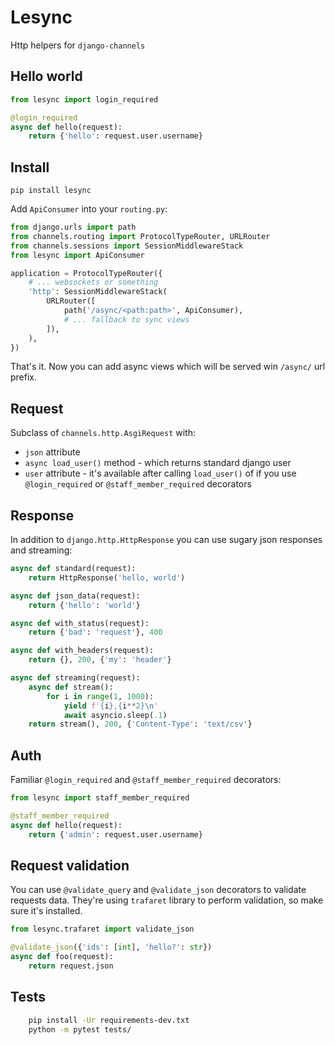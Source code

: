 Lesync
======
Http helpers for `django-channels`

Hello world
-----------
```python
from lesync import login_required

@login_required
async def hello(request):
    return {'hello': request.user.username}
```

Install
-------

    pip install lesync

Add `ApiConsumer` into your `routing.py`:

```python
from django.urls import path
from channels.routing import ProtocolTypeRouter, URLRouter
from channels.sessions import SessionMiddlewareStack
from lesync import ApiConsumer

application = ProtocolTypeRouter({
    # ... websockets or something
    'http': SessionMiddlewareStack(
        URLRouter([
            path('/async/<path:path>', ApiConsumer),
            # ... fallback to sync views
        ]),
    ),
})
```

That's it. Now you can add async views which will be served win `/async/` url
prefix.


Request
-------
Subclass of `channels.http.AsgiRequest` with:

- `json` attribute
- `async load_user()` method - which returns standard django user
- `user` attribute - it's available after calling `load_user()` of if you use
    `@login_required` or `@staff_member_required` decorators


Response
--------
In addition to `django.http.HttpResponse`
you can use sugary json responses and streaming:

```python
async def standard(request):
    return HttpResponse('hello, world')

async def json_data(request):
    return {'hello': 'world'}

async def with_status(request):
    return {'bad': 'request'}, 400

async def with_headers(request):
    return {}, 200, {'my': 'header'}

async def streaming(request):
    async def stream():
        for i in range(1, 1000):
            yield f'{i},{i**2}\n'
            await asyncio.sleep(.1)
    return stream(), 200, {'Content-Type': 'text/csv'}
```


Auth
----
Familiar `@login_required` and `@staff_member_required` decorators:

```python
from lesync import staff_member_required

@staff_member_required
async def hello(request):
    return {'admin': request.user.username}
```


Request validation
------------------
You can use `@validate_query` and `@validate_json` decorators
to validate requests data. They're using `trafaret` library to perform
validation, so make sure it's installed.

```python
from lesync.trafaret import validate_json

@validate_json({'ids': [int], 'hello?': str})
async def foo(request):
    return request.json
```


Tests
-----
```bash
    pip install -Ur requirements-dev.txt
    python -m pytest tests/
```
